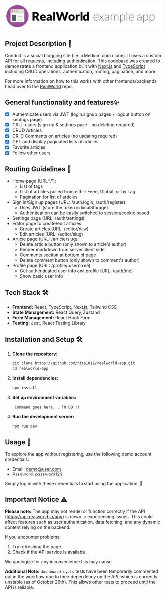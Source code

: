 ---
---

# ![RealWorld Example App](./public/logo.png)

## Project Description 📖

Conduit is a social blogging site (i.e. a Medium.com clone). It uses a custom API for all requests, including authentication.
This codebase was created to demonstrate a frontend application built with [Next.js](https://nextjs.org/) and [TypeScript](https://www.typescriptlang.org/) including CRUD operations, authentication, routing, pagination, and more.

For more information on how to this works with other frontends/backends, head over to the [RealWorld](https://github.com/gothinkster/realworld) repo.

## General functionality and features✨

- [x] Authenticate users via JWT (login/signup pages + logout button on settings page)
- [x] CRU- users (sign up & settings page - no deleting required)
- [x] CRUD Articles
- [x] CR-D Comments on articles (no updating required)
- [x] GET and display paginated lists of articles
- [x] Favorite articles
- [x] Follow other users

## Routing Guidelines 🧭

- Home page (URL:'/'):
  - List of tags
  - List of articles pulled from either Feed, Global, or by Tag
  - Pagination for list of articles
- Sign in/Sign up pages (URL: /auth/login, /auth/register):
  - Uses JWT (store the token in localStorage)
  - Authentication can be easily switched to session/cookie based
- Settings page (URL: /auth/settings)
- Editor page to create/edit articles:
  - Create articles (URL: /editor/new)
  - Edit articles (URL: /editor/slug)
- Article page (URL: /article/slug):
  - Delete article button (only shown to article's author)
  - Render markdown from server client side
  - Comments section at bottom of page
  - Delete comment button (only shown to comment's author)
- Profile page (URL: /profile/:username)
  - Get authenticated user info and profile (URL: /auth/me)
  - Show basic user info

## Tech Stack 🛠️

- **Frontend:** React, TypeScript, Next.js, Tailwind CSS
- **State Management:** React Query, Zustand
- **Form Management:** React Hook Form
- **Testing:** Jest, React Testing Library

## Installation and Setup 🛠️

1. **Clone the repository:**

   ```bash
   git clone https://github.com/nina1012/realworld-app.git
   cd realworld-app
   ```

2. **Install dependencies:**

   ```bash
   npm install
   ```

3. **Set up environment variables:**

   ```bash
    Command goes here... TO DO!!!
   ```

4. **Run the development server:**

   ```bash
   npm run dev
   ```

## Usage 👥

To explore the app without registering, use the following demo account credentials:

- Email: demo@user.com
- Password: password123

Simply log in with these credentials to start using the application. 🚀

## Important Notice ⚠️

**Please note:** The app may not render or function correctly if the API (https://api.realworld.io/api/) is down or experiencing issues. This could affect features such as user authentication, data fetching, and any dynamic content relying on the backend.

If you encounter problems:

1. Try refreshing the page.
2. Check if the API service is available.

We apologize for any inconvenience this may cause.

**Additional Note:** `dashboard.cy.ts` tests have been temporarily commented out in the workflow due to their dependency on the API, which is currently unstable (as of October 26th). This allows other tests to proceed until the API is reliable.
